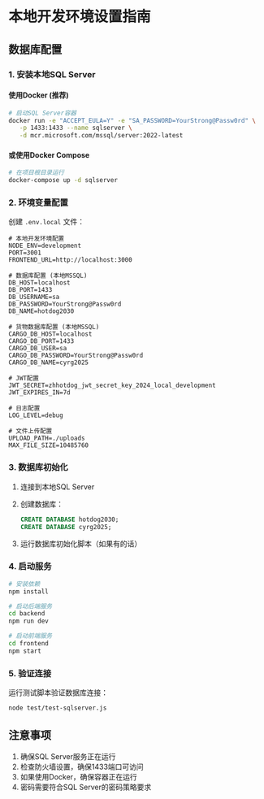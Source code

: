 # 本地开发环境设置指南

## 数据库配置

### 1. 安装本地SQL Server

#### 使用Docker (推荐)
```bash
# 启动SQL Server容器
docker run -e "ACCEPT_EULA=Y" -e "SA_PASSWORD=YourStrong@Passw0rd" \
   -p 1433:1433 --name sqlserver \
   -d mcr.microsoft.com/mssql/server:2022-latest
```

#### 或使用Docker Compose
```bash
# 在项目根目录运行
docker-compose up -d sqlserver
```

### 2. 环境变量配置

创建 `.env.local` 文件：

```env
# 本地开发环境配置
NODE_ENV=development
PORT=3001
FRONTEND_URL=http://localhost:3000

# 数据库配置 (本地MSSQL)
DB_HOST=localhost
DB_PORT=1433
DB_USERNAME=sa
DB_PASSWORD=YourStrong@Passw0rd
DB_NAME=hotdog2030

# 货物数据库配置 (本地MSSQL)
CARGO_DB_HOST=localhost
CARGO_DB_PORT=1433
CARGO_DB_USER=sa
CARGO_DB_PASSWORD=YourStrong@Passw0rd
CARGO_DB_NAME=cyrg2025

# JWT配置
JWT_SECRET=zhhotdog_jwt_secret_key_2024_local_development
JWT_EXPIRES_IN=7d

# 日志配置
LOG_LEVEL=debug

# 文件上传配置
UPLOAD_PATH=./uploads
MAX_FILE_SIZE=10485760
```

### 3. 数据库初始化

1. 连接到本地SQL Server
2. 创建数据库：
   ```sql
   CREATE DATABASE hotdog2030;
   CREATE DATABASE cyrg2025;
   ```

3. 运行数据库初始化脚本（如果有的话）

### 4. 启动服务

```bash
# 安装依赖
npm install

# 启动后端服务
cd backend
npm run dev

# 启动前端服务
cd frontend
npm start
```

### 5. 验证连接

运行测试脚本验证数据库连接：
```bash
node test/test-sqlserver.js
```

## 注意事项

1. 确保SQL Server服务正在运行
2. 检查防火墙设置，确保1433端口可访问
3. 如果使用Docker，确保容器正在运行
4. 密码需要符合SQL Server的密码策略要求
